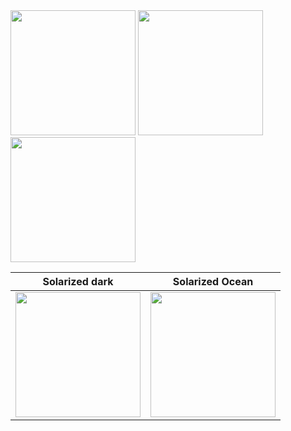 
<img src="https://user-images.githubusercontent.com/30866972/58557280-4a60d300-821e-11e9-98ec-0e3ace4a8712.gif" width="200px">
<img src="https://user-images.githubusercontent.com/30866972/58557281-4af96980-821e-11e9-9a2d-8aad1e30b2e0.gif" width="200px">
<img src="https://user-images.githubusercontent.com/30866972/58557282-4af96980-821e-11e9-9c08-3e95e9112af5.gif" width="200px">

Solarized dark             |  Solarized Ocean
:-------------------------:|:-------------------------:
<img src="https://user-images.githubusercontent.com/30866972/58557277-4a60d300-821e-11e9-9c59-e7db7bb00401.gif" width="200px">  |  <img src="https://user-images.githubusercontent.com/30866972/58557278-4a60d300-821e-11e9-8b9e-503ba067d820.gif" width="200px">
